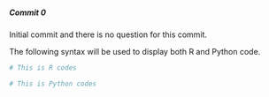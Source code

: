##### Commit 0

Initial commit and there is no question for this commit.

The following syntax will be used to display both R and Python code.

```R
# This is R codes
```

```Python
# This is Python codes
```

